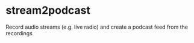 # stream2podcast
Record audio streams (e.g. live radio) and create a podcast feed from the recordings
